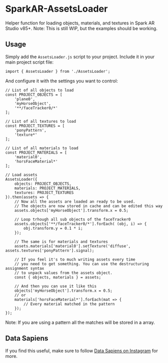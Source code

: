 # SparkAR-AssetsLoader
Helper function for loading objects, materials, and textures in Spark AR Studio v85+. Note: This is still WIP, but the examples should be working.

## Usage
Simply add the `AssetsLoader.js` script to your project. Include it in your main project script file: 
```
import { AssetsLoader } from './AssetsLoader';
```
And configure it with the settings you want to control:
```
// List of all objects to load
const PROJECT_OBJECTS = [
	'plane0', 
	'myHorseObject', 
	'**/faceTracker0/*'
];

// List of all textures to load
const PROJECT_TEXTURES = [
	'ponyPattern', 
	'texture*'
];

// List of all materials to load
const PROJECT_MATERIALS = [
	'material0', 
	'horsFaceMaterial*'
];

// Load assets
AssetsLoader({
	objects: PROJECT_OBJECTS,
	materials: PROJECT_MATERIALS,
	textures: PROJECT_TEXTURES
}).then(assets => {
	// Now all the assets are loaded an ready to be used.
	// The objects are now stored in cache and can be edited this way
	assets.objects['myHorseObject'].transform.x = 0.5;

	// Loop trhough all sub objects of the faceTracker0
	assets.objects['**/faceTracker0/*'].forEach( (obj, i) => {
		obj.transform.y = 0.1 * i;
	});

	// The same is for materials and textures
	assets.materials['material0'].setTexture('diffuse', assets.textures['ponyPattern'].signal);

	// If you feel it's to much writing assets every time
	// you need to get something. You can use the destructuring assignment syntax
	// to unpack values from the assets object.
	const { objects, materials } = assets;

	// And then you can use it like this
	objects['myHorseObject'].transform.x = 0.5;
	// or
	materials['horsFaceMaterial*'].forEach(mat => {
		// Every material matched in the pattern
	});
});
```
Note: If you are using a pattern all the matches will be stored in a array.

## Data Sapiens
If you find this useful, make sure to follow [Data Sapiens on Instagram](https://www.instagram.com/datasapiens.life/) for more.
